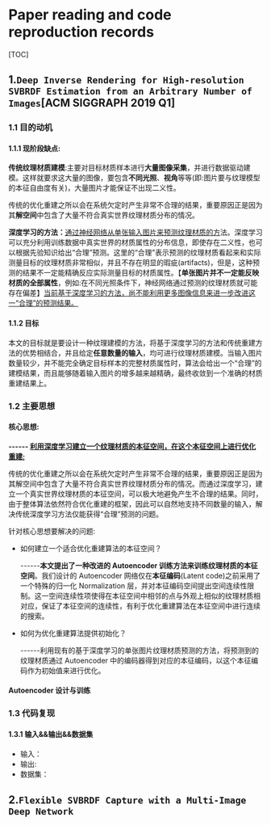 # Paper reading and code reproduction records

[TOC]



## 1.`Deep Inverse Rendering for High-resolution SVBRDF Estimation from an Arbitrary Number of Images`[ACM SIGGRAPH 2019 Q1]

### 1.1 目的动机

#### 1.1.1 现阶段缺点:

​		**传统纹理材质建模**:主要对目标材质样本进行**大量图像采集**，并进行数据驱动建模。这样就要求这大量的图像，要包含**不同光照**、**视角**等等(即:图片要与纹理模型的本征自由度有关)，大量图片才能保证不出现二义性。

​		传统的优化重建之所以会在系统欠定时产生非常不合理的结果，重要原因正是因为其**解空间**中包含了大量不符合真实世界纹理材质分布的情况。



​		**深度学习的方法：**<u>通过神经网络从单张输入图片来预测纹理材质的方</u>法。深度学习可以充分利用训练数据中真实世界的材质属性的分布信息，即使存在二义性，也可以根据先验知识给出“合理”预测。这里的“合理”表示预测的纹理材质看起来和实际测量目标的纹理材质非常相似，并且不存在明显的瑕疵(artifacts)，但是，这种预测的结果不一定能精确反应实际测量目标的材质属性。【**单张图片并不一定能反映材质的全部属性**，例如:在不同光照条件下，神经网络通过预测的纹理材质就可能存在偏差】<u>当前基于深度学习的方法，尚不能利用更多图像信息来进一步改进这一“合理”的预测结果。</u>

#### 1.1.2 目标

​		本文的目标就是要设计一种纹理建模的方法，将基于深度学习的方法和传统重建方法的优势相结合，并且给定**任意数量的输入**，均可进行纹理材质建模。当输入图片数量较少，并不能完全确定目标样本的完整材质属性时，算法会给出一个“合理”的建模结果，而且能够随着输入图片的增多越来越精确，最终收敛到一个准确的材质重建结果上。







### 1.2  主要思想

#### 核心思想:

**------   <u>利用深度学习建立一个纹理材质的本征空间，在这个本征空间上进行优化重建;</u>**

​		传统的优化重建之所以会在系统欠定时产生非常不合理的结果，重要原因正是因为其解空间中包含了大量不符合真实世界纹理材质分布的情况。而通过深度学习，建立一个真实世界纹理材质的本征空间，可以极大地避免产生不合理的结果。同时，由于整体算法依然符合优化重建的框架，因此可以自然地支持不同数量的输入，解决传统深度学习方法仅能获得“合理”预测的问题。



针对核心思想要解决的问题:

- 如何建立一个适合优化重建算法的本征空间？

  ------**本文提出了一种改进的 Autoencoder 训练方法来训练纹理材质的本征空间**。我们设计的 Autoencoder 网络仅在**本征编码**(Latent code)之前采用了一个特殊的归一化 Normalization 层，并对本征编码空间提出空间连续性限制。这一空间连续性项使得在本征空间中相邻的点与外观上相似的纹理材质相对应，保证了本征空间的连续性，有利于优化重建算法在本征空间中进行连续的搜索。

  

- 如何为优化重建算法提供初始化？

  ------利用现有的基于深度学习的单张图片纹理材质预测的方法，将预测到的纹理材质通过 Autoencoder 中的编码器得到对应的本征编码，以这个本征编码作为初始值来进行优化。



#### Autoencoder 设计与训练



### 1.3  代码复现

#### 1.3.1 输入&&输出&&数据集

- 输入：
- 输出:
- 数据集：



## 2.`Flexible SVBRDF Capture with a Multi-Image Deep Network`





